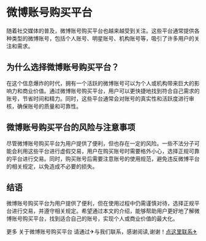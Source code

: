 # 微博账号购买平台

随着社交媒体的普及，微博账号购买平台也越来越受到关注。这些平台通常提供各种类型的微博账号，包括个人账号、明星账号、机构账号等，吸引了许多用户的关注和需求。

## 为什么选择微博账号购买平台？

在这个信息爆炸的时代，拥有一个活跃的微博账号可以为个人或机构带来巨大的影响力和商业价值。通过微博账号购买平台，用户可以更快捷地找到符合自己需求的账号，节省时间和精力。同时，这些平台通常会对账号的真实性和活跃度进行审核，确保账号的质量和可靠性。

## 微博账号购买平台的风险与注意事项

尽管微博账号购买平台为用户提供了便利，但也存在一定的风险。一些不法分子可能会利用这些平台进行虚假交易，用户在购买账号时需要格外小心，选择正规可靠的平台进行交易。同时，购买账号后需要注意账号的使用规范，避免违反微博平台的相关规定，以免造成不必要的损失。

## 结语

微博账号购买平台为用户提供了便利，但在使用过程中仍需谨慎对待，选择正规平台进行交易，并遵守相关规定。希望通过本文的介绍，能够帮助用户更好地了解微博账号购买平台，找到适合自己的账号，实现个人或商业价值的最大化。

更多 关于微博账号购买平台 请通过✈与我们联系，感谢阅读,谢谢！[点这里联系✈](https://t.me/lm66bot)